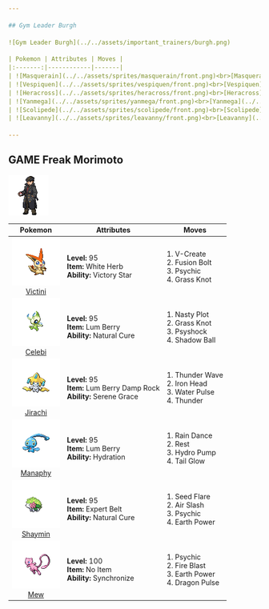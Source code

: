 ```yaml
---

## Gym Leader Burgh

![Gym Leader Burgh](../../assets/important_trainers/burgh.png)

| Pokemon | Attributes | Moves |
|:-------:|------------|-------|
| ![Masquerain](../../assets/sprites/masquerain/front.png)<br>[Masquerain](../../pokemon/masquerain.md/) |**Level:** 28<br>**Item:** No Item<br>**Ability:** Levitate | 1. Scald<br>2. Silver Wind<br>3. Stun Spore<br>4. Icy Wind |
| ![Vespiquen](../../assets/sprites/vespiquen/front.png)<br>[Vespiquen](../../pokemon/vespiquen.md/) |**Level:** 28<br>**Item:** No Item<br>**Ability:** Intimidate | 1. Acrobatics<br>2. Toxic<br>3. Heal Order<br>4. U-turn |
| ![Heracross](../../assets/sprites/heracross/front.png)<br>[Heracross](../../pokemon/heracross.md/) |**Level:** 28<br>**Item:** Flame Orb<br>**Ability:** Guts | 1. Brick Break<br>2. Aerial Ace<br>3. Bug Bite<br>4. Night Slash |
| ![Yanmega](../../assets/sprites/yanmega/front.png)<br>[Yanmega](../../pokemon/yanmega.md/) |**Level:** 28<br>**Item:** No Item<br>**Ability:** Speed Boost | 1. Protect<br>2. U-turn<br>3. Air Slash<br>4. Signal Beam |
| ![Scolipede](../../assets/sprites/scolipede/front.png)<br>[Scolipede](../../pokemon/scolipede.md/) |**Level:** 30<br>**Item:** Sitrus Berry<br>**Ability:** Poison Touch | 1. Toxic<br>2. Rock Climb<br>3. Megahorn<br>4. Rock Slide |
| ![Leavanny](../../assets/sprites/leavanny/front.png)<br>[Leavanny](../../pokemon/leavanny.md/) |**Level:** 30<br>**Item:** Sitrus Berry<br>**Ability:** Swarm | 1. Protect<br>2. Leaf Blade<br>3. X-Scissor<br>4. Grass Whistle |

---
```


## GAME Freak Morimoto

![GAME Freak Morimoto](../../assets/important_trainers/morimoto.png)

| Pokemon | Attributes | Moves |
|:-------:|------------|-------|
| ![Victini](../../assets/sprites/victini/front.png)<br>[Victini](../../pokemon/victini.md/) |**Level:** 95<br>**Item:** White Herb<br>**Ability:** Victory Star | 1. V-Create<br>2. Fusion Bolt<br>3. Psychic<br>4. Grass Knot |
| ![Celebi](../../assets/sprites/celebi/front.png)<br>[Celebi](../../pokemon/celebi.md/) |**Level:** 95<br>**Item:** Lum Berry<br>**Ability:** Natural Cure | 1. Nasty Plot<br>2. Grass Knot<br>3. Psyshock<br>4. Shadow Ball |
| ![Jirachi](../../assets/sprites/jirachi/front.png)<br>[Jirachi](../../pokemon/jirachi.md/) |**Level:** 95<br>**Item:** Lum Berry Damp Rock<br>**Ability:** Serene Grace | 1. Thunder Wave<br>2. Iron Head<br>3. Water Pulse<br>4. Thunder |
| ![Manaphy](../../assets/sprites/manaphy/front.png)<br>[Manaphy](../../pokemon/manaphy.md/) |**Level:** 95<br>**Item:** Lum Berry<br>**Ability:** Hydration | 1. Rain Dance<br>2. Rest<br>3. Hydro Pump<br>4. Tail Glow |
| ![Shaymin](../../assets/sprites/shaymin-land/front.png)<br>[Shaymin](../../pokemon/shaymin-land.md/) |**Level:** 95<br>**Item:** Expert Belt<br>**Ability:** Natural Cure | 1. Seed Flare<br>2. Air Slash<br>3. Psychic<br>4. Earth Power |
| ![Mew](../../assets/sprites/mew/front.png)<br>[Mew](../../pokemon/mew.md/) |**Level:** 100<br>**Item:** No Item<br>**Ability:** Synchronize | 1. Psychic<br>2. Fire Blast<br>3. Earth Power<br>4. Dragon Pulse |


